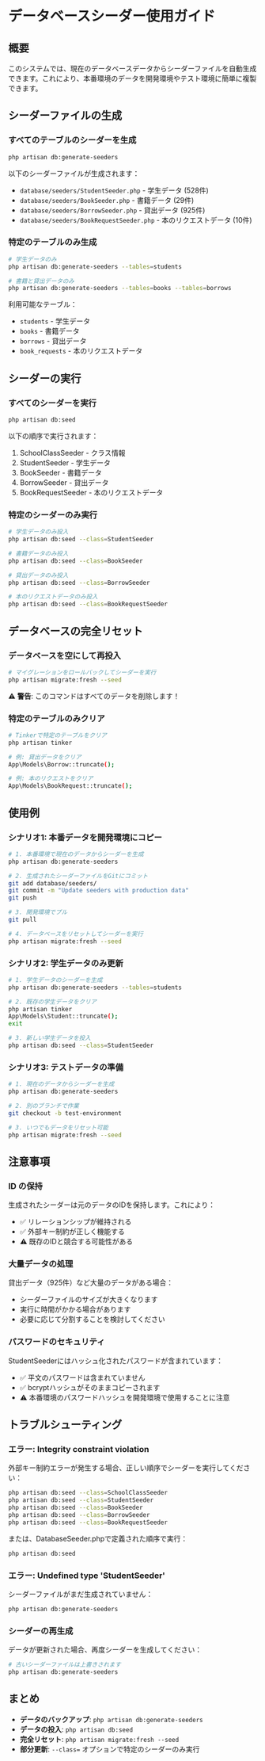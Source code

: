 # データベースシーダー使用ガイド

## 概要

このシステムでは、現在のデータベースデータからシーダーファイルを自動生成できます。これにより、本番環境のデータを開発環境やテスト環境に簡単に複製できます。

## シーダーファイルの生成

### すべてのテーブルのシーダーを生成

```bash
php artisan db:generate-seeders
```

以下のシーダーファイルが生成されます：
- `database/seeders/StudentSeeder.php` - 学生データ (528件)
- `database/seeders/BookSeeder.php` - 書籍データ (29件)
- `database/seeders/BorrowSeeder.php` - 貸出データ (925件)
- `database/seeders/BookRequestSeeder.php` - 本のリクエストデータ (10件)

### 特定のテーブルのみ生成

```bash
# 学生データのみ
php artisan db:generate-seeders --tables=students

# 書籍と貸出データのみ
php artisan db:generate-seeders --tables=books --tables=borrows
```

利用可能なテーブル：
- `students` - 学生データ
- `books` - 書籍データ
- `borrows` - 貸出データ
- `book_requests` - 本のリクエストデータ

## シーダーの実行

### すべてのシーダーを実行

```bash
php artisan db:seed
```

以下の順序で実行されます：
1. SchoolClassSeeder - クラス情報
2. StudentSeeder - 学生データ
3. BookSeeder - 書籍データ
4. BorrowSeeder - 貸出データ
5. BookRequestSeeder - 本のリクエストデータ

### 特定のシーダーのみ実行

```bash
# 学生データのみ投入
php artisan db:seed --class=StudentSeeder

# 書籍データのみ投入
php artisan db:seed --class=BookSeeder

# 貸出データのみ投入
php artisan db:seed --class=BorrowSeeder

# 本のリクエストデータのみ投入
php artisan db:seed --class=BookRequestSeeder
```

## データベースの完全リセット

### データベースを空にして再投入

```bash
# マイグレーションをロールバックしてシーダーを実行
php artisan migrate:fresh --seed
```

⚠️ **警告**: このコマンドはすべてのデータを削除します！

### 特定のテーブルのみクリア

```bash
# Tinkerで特定のテーブルをクリア
php artisan tinker

# 例: 貸出データをクリア
App\Models\Borrow::truncate();

# 例: 本のリクエストをクリア
App\Models\BookRequest::truncate();
```

## 使用例

### シナリオ1: 本番データを開発環境にコピー

```bash
# 1. 本番環境で現在のデータからシーダーを生成
php artisan db:generate-seeders

# 2. 生成されたシーダーファイルをGitにコミット
git add database/seeders/
git commit -m "Update seeders with production data"
git push

# 3. 開発環境でプル
git pull

# 4. データベースをリセットしてシーダーを実行
php artisan migrate:fresh --seed
```

### シナリオ2: 学生データのみ更新

```bash
# 1. 学生データのシーダーを生成
php artisan db:generate-seeders --tables=students

# 2. 既存の学生データをクリア
php artisan tinker
App\Models\Student::truncate();
exit

# 3. 新しい学生データを投入
php artisan db:seed --class=StudentSeeder
```

### シナリオ3: テストデータの準備

```bash
# 1. 現在のデータからシーダーを生成
php artisan db:generate-seeders

# 2. 別のブランチで作業
git checkout -b test-environment

# 3. いつでもデータをリセット可能
php artisan migrate:fresh --seed
```

## 注意事項

### ID の保持

生成されたシーダーは元のデータのIDを保持します。これにより：
- ✅ リレーションシップが維持される
- ✅ 外部キー制約が正しく機能する
- ⚠️ 既存のIDと競合する可能性がある

### 大量データの処理

貸出データ（925件）など大量のデータがある場合：
- シーダーファイルのサイズが大きくなります
- 実行に時間がかかる場合があります
- 必要に応じて分割することを検討してください

### パスワードのセキュリティ

StudentSeederにはハッシュ化されたパスワードが含まれています：
- ✅ 平文のパスワードは含まれていません
- ✅ bcryptハッシュがそのままコピーされます
- ⚠️ 本番環境のパスワードハッシュを開発環境で使用することに注意

## トラブルシューティング

### エラー: Integrity constraint violation

外部キー制約エラーが発生する場合、正しい順序でシーダーを実行してください：

```bash
php artisan db:seed --class=SchoolClassSeeder
php artisan db:seed --class=StudentSeeder
php artisan db:seed --class=BookSeeder
php artisan db:seed --class=BorrowSeeder
php artisan db:seed --class=BookRequestSeeder
```

または、DatabaseSeeder.phpで定義された順序で実行：

```bash
php artisan db:seed
```

### エラー: Undefined type 'StudentSeeder'

シーダーファイルがまだ生成されていません：

```bash
php artisan db:generate-seeders
```

### シーダーの再生成

データが更新された場合、再度シーダーを生成してください：

```bash
# 古いシーダーファイルは上書きされます
php artisan db:generate-seeders
```

## まとめ

- **データのバックアップ**: `php artisan db:generate-seeders`
- **データの投入**: `php artisan db:seed`
- **完全リセット**: `php artisan migrate:fresh --seed`
- **部分更新**: `--class=` オプションで特定のシーダーのみ実行
